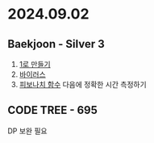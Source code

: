 # 2024.09.02

## Baekjoon - Silver 3
1. [1로 만들기](https://www.acmicpc.net/problem/1463)
2. [바이러스](https://www.acmicpc.net/problem/2606)
3. [피보나치 함수](https://www.acmicpc.net/problem/1003)
다음에 정확한 시간 측정하기

## CODE TREE - 695
DP 보완 필요